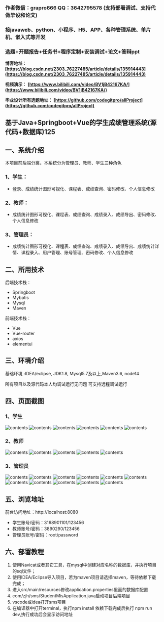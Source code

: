### 作者微信：grapro666 QQ：3642795578 (支持部署调试、支持代做毕设和论文)

### 接javaweb、python、小程序、H5、APP、各种管理系统、单片机、嵌入式等开发

### 选题+开题报告+任务书+程序定制+安装调试+论文+答辩ppt

**博客地址：
[https://blog.csdn.net/2303_76227485/article/details/135914443](https://blog.csdn.net/2303_76227485/article/details/135914443)**

**视频演示：
[https://www.bilibili.com/video/BV1jB42167KA/](https://www.bilibili.com/video/BV1jB42167KA/)**

**毕业设计所有选题地址：
[https://github.com/codegitpro/allProject](https://github.com/codegitpro/allProject)**

## 基于Java+Springboot+Vue的学生成绩管理系统(源代码+数据库)125

## 一、系统介绍
本项目前后端分离，本系统分为管理员、教师、学生三种角色

### 1、学生：
- 登录、成绩统计图形可视化、课程表、成绩查询、密码修改、个人信息修改

### 2、教师：
- 成绩统计图形可视化、课程表、成绩查询、成绩录入、成绩导出、密码修改、个人信息修改

### 3、管理员：
- 成绩统计图形可视化、课程表、成绩查询、成绩录入、成绩导出、成绩统计详情、课程录入、用户管理、账号管理、密码修改、个人信息修改

## 二、所用技术

后端技术栈：

- Springboot
- Mybatis
- Mysql
- Maven

前端技术栈：

- Vue 
- Vue-router 
- axios 
- elementui

## 三、环境介绍

基础环境 :IDEA/eclipse, JDK1.8, Mysql5.7及以上,Maven3.6, node14

所有项目以及源代码本人均调试运行无问题 可支持远程调试运行

## 四、页面截图
### 1、学生
![contents](./picture/picture1.png)
![contents](./picture/picture2.png)
![contents](./picture/picture3.png)
![contents](./picture/picture4.png)
![contents](./picture/picture5.png)
![contents](./picture/picture6.png)
### 2、教师
![contents](./picture/picture7.png)
![contents](./picture/picture8.png)
![contents](./picture/picture9.png)
![contents](./picture/picture10.png)
![contents](./picture/picture11.png)
### 3、管理员
![contents](./picture/picture12.png)
![contents](./picture/picture13.png)
![contents](./picture/picture14.png)
![contents](./picture/picture15.png)
![contents](./picture/picture16.png)
![contents](./picture/picture17.png)
![contents](./picture/picture18.png)
![contents](./picture/picture19.png)
![contents](./picture/picture20.png)
![contents](./picture/picture21.png)
![contents](./picture/picture22.png)

## 五、浏览地址

前台访问地址：http://localhost:8080
- 学生账号/密码：3168901101/123456
- 教师账号/密码：3890290/123456
- 管理员账号/密码：root/password

## 六、部署教程
1. 使用Navicat或者其它工具，在mysql中创建对应名称的数据库，并执行项目的sql文件；
2. 使用IDEA/Eclipse导入项目，若为maven项目请选择maven，等待依赖下载完成；
3. 进入src/main/resources修改application.properties里面的数据库配置
4. com/zjh/sms/StudentMisApplication.java启动项目后端项目
5. vscode或idea打开sms项目
6. 在编译器中打开terminal，执行npm install 依赖下载完成后执行 npm run dev,执行成功后会显示访问地址

